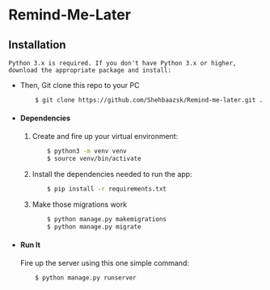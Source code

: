Remind-Me-Later 
==============================
## Installation

    Python 3.x is required. If you don't have Python 3.x or higher, download the appropriate package and install:

* Then, Git clone this repo to your PC
    ```bash
        $ git clone https://github.com/Shehbaazsk/Remind-me-later.git .
    ```

* #### Dependencies
    1. Create and fire up your virtual environment:
        ```bash
            $ python3 -m venv venv
            $ source venv/bin/activate
        ```
    2. Install the dependencies needed to run the app:
        ```bash
            $ pip install -r requirements.txt
        ```
    3. Make those migrations work
        ```bash
            $ python manage.py makemigrations
            $ python manage.py migrate
        ```

* #### Run It
    Fire up the server using this one simple command:
    ```bash
        $ python manage.py runserver
    ```

